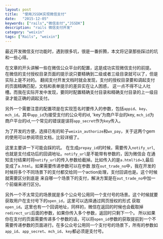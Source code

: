 ```yaml
---
layout: post
title:  "使用JSSDK实现微信支付"
date:   "2015-12-05"
keywords: ["rails","微信支付","JSSDK"]
description: "rails 微信支付开发"
category: "weixin"
tags: ["Rails", "weixin"]
---
```


最近开发微信支付功能时，遇到很多坑，很是一番折腾，本文将记录那些踩过的坑和一些心得。

在文章的开头讲解一些在微信公众平台的配置，这是成功实现微信支付的前提。
在微信的支付授权目录页面的提示说只要精确到二级或者三级目录就可以了，但是实际上是不对的。
翻阅支付开发文档时就会发现，支付的授权目录要和调起支付的页面精确匹配，文档和表单提示的差异实在让人困惑，
这一点不得不让人吐槽。而我在实际开发中发现，要同时配置精确支付目录和精确支付目录的上一级目录才能正确的调起支付。

另外一个需要注意的配置项是在实现签名时要传入的参数，包括`appid`、`key`、`mch_id`。其中`app_id`为接受支付的公众号的id,
'key'为商户平台的key, `mch_id`为商户平台的id,一个常见的错误是误将`app_secret`作为`key`传入。

为了开发的方便，选择已有的轮子`weixin_authorize`和`wx_pay`，关于这两个gem的使用可以参阅项目文档，比较详细了。

这里主要讲一下可能会踩的坑。
在生成`prepay_id`的时候，需要传入`notify_url`,也就是支付成功后的回调地址。`notify_url`是不能带有参数的，因为微信会
在通知支付结果时将`notify_url`的传入参数给截掉。比如传入的是`a.html?id=3`,最后变成了`a.html`。如果需要传递参数可以在参数
放在`out_trade_no`中，我在开发的时候将多个不同场景下的支付都交给同一个action处理，支付回调也是。这个时候就需要区分到底是
来自哪一个场景下的支付，解决方案是在`out_trade_no`中加一个前缀来进行区分。

另外一个不太常见的场景就是多个公众号公用同一个支付号的场景。这个时候就要获取用户在支付号下的`open_id`，这里可以选择通过网页授权的形式
获取`open_id`。这里也有一个回调地址，同样的，微信在返回的时候也会截取掉`redirect_uri`后面的参数，如果你传入多个参数，返回时只剩下一个。
所以如果你在支付的页面需要传递多个参数的话，可以将`open_id`参数的获取提前到一个不需要传递参数的页面进行。在多公众号公用同一个支付号的场景下，所有的参数如`app_id`、`app_secret`、`mch_id`、`key`都必须是支付号。

